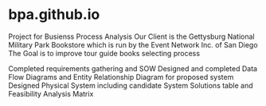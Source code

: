 # bpa.github.io
  Project for Busienss Process Analysis
Our Client is the Gettysburg National Military Park Bookstore which is run by the Event Network Inc. of San Diego
The Goal is to improve tour guide books selecting process

Completed requirements gathering and SOW
Designed and completed Data Flow Diagrams and Entity Relationship Diagram for proposed system
Designed Physical System including candidate System Solutions table and Feasibility Analysis Matrix
